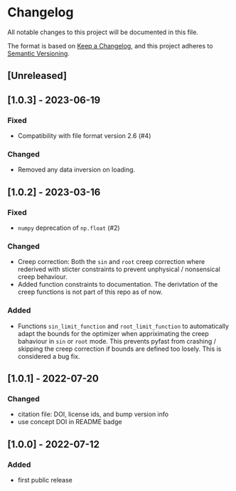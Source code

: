 # Changelog
All notable changes to this project will be documented in this file.

The format is based on [Keep a Changelog](https://keepachangelog.com/en/1.0.0/),
and this project adheres to [Semantic Versioning](https://semver.org/spec/v2.0.0.html).

## [Unreleased]


## [1.0.3] - 2023-06-19
### Fixed
* Compatibility with file format version 2.6 (#4)

### Changed
* Removed any data inversion on loading.

## [1.0.2] - 2023-03-16
### Fixed
* `numpy` deprecation of `np.float` (#2)

### Changed
* Creep correction: Both the `sin` and `root` creep correction where rederived with sticter constraints to prevent unphysical / nonsensical creep behaviour.
* Added function constraints to documentation. The derivtation of the creep functions is not part of this repo as of now.

### Added
* Functions `sin_limit_function` and `root_limit_function` to automatically adapt the bounds for the optimizer when appriximating the creep bahaviour in `sin` or `root` mode. This prevents pyfast from crashing / skipping the creep correction if bounds are defined too losely. This is considered a bug fix.

## [1.0.1] - 2022-07-20
###  Changed
* citation file: DOI, license ids, and bump version info
* use concept DOI in README badge

## [1.0.0] - 2022-07-12
### Added
- first public release
